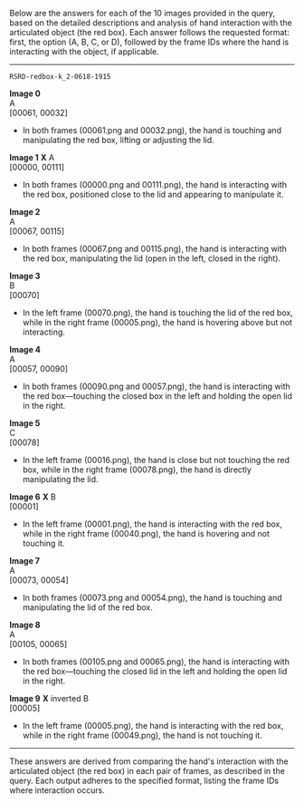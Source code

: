 Below are the answers for each of the 10 images provided in the query, based on the detailed descriptions and analysis of hand interaction with the articulated object (the red box). Each answer follows the requested format: first, the option (A, B, C, or D), followed by the frame IDs where the hand is interacting with the object, if applicable.

---

```
RSRD-redbox-k_2-0618-1915
```

**Image 0**  
A  
[00061, 00032]  

- In both frames (00061.png and 00032.png), the hand is touching and manipulating the red box, lifting or adjusting the lid.

**Image 1**  **X**
A  
[00000, 00111]  

- In both frames (00000.png and 00111.png), the hand is interacting with the red box, positioned close to the lid and appearing to manipulate it.

**Image 2**  
A  
[00067, 00115]  

- In both frames (00067.png and 00115.png), the hand is interacting with the red box, manipulating the lid (open in the left, closed in the right).

**Image 3**  
B  
[00070]  

- In the left frame (00070.png), the hand is touching the lid of the red box, while in the right frame (00005.png), the hand is hovering above but not interacting.

**Image 4**  
A  
[00057, 00090]  

- In both frames (00090.png and 00057.png), the hand is interacting with the red box—touching the closed box in the left and holding the open lid in the right.

**Image 5**  
C  
[00078]  

- In the left frame (00016.png), the hand is close but not touching the red box, while in the right frame (00078.png), the hand is directly manipulating the lid.

**Image 6**  **X**
B  
[00001]  

- In the left frame (00001.png), the hand is interacting with the red box, while in the right frame (00040.png), the hand is hovering and not touching it.

**Image 7**  
A  
[00073, 00054]  

- In both frames (00073.png and 00054.png), the hand is touching and manipulating the lid of the red box.

**Image 8**  
A  
[00105, 00065]  

- In both frames (00105.png and 00065.png), the hand is interacting with the red box—touching the closed lid in the left and holding the open lid in the right.

**Image 9**  **X** inverted
B  
[00005]  

- In the left frame (00005.png), the hand is interacting with the red box, while in the right frame (00049.png), the hand is not touching it.

--- 

These answers are derived from comparing the hand's interaction with the articulated object (the red box) in each pair of frames, as described in the query. Each output adheres to the specified format, listing the frame IDs where interaction occurs.